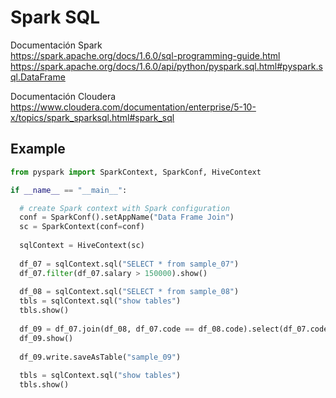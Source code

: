 # Spark SQL
Documentación Spark <br >
https://spark.apache.org/docs/1.6.0/sql-programming-guide.html <br >
https://spark.apache.org/docs/1.6.0/api/python/pyspark.sql.html#pyspark.sql.DataFrame <br >

Documentación Cloudera <br >
https://www.cloudera.com/documentation/enterprise/5-10-x/topics/spark_sparksql.html#spark_sql

## Example
```Python
from pyspark import SparkContext, SparkConf, HiveContext

if __name__ == "__main__":

  # create Spark context with Spark configuration
  conf = SparkConf().setAppName("Data Frame Join")
  sc = SparkContext(conf=conf)
  
  sqlContext = HiveContext(sc)
  
  df_07 = sqlContext.sql("SELECT * from sample_07")
  df_07.filter(df_07.salary > 150000).show()
  
  df_08 = sqlContext.sql("SELECT * from sample_08")
  tbls = sqlContext.sql("show tables")
  tbls.show()
  
  df_09 = df_07.join(df_08, df_07.code == df_08.code).select(df_07.code,df_07.description)
  df_09.show()
  
  df_09.write.saveAsTable("sample_09")
  
  tbls = sqlContext.sql("show tables")
  tbls.show()
```
